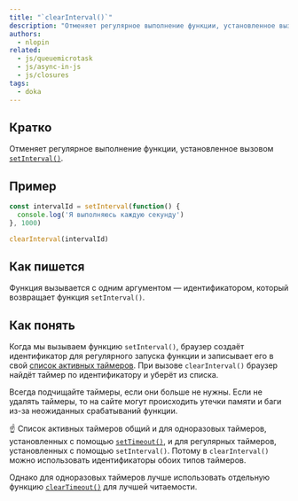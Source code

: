 ```yaml
---
title: "`clearInterval()`"
description: "Отменяет регулярное выполнение функции, установленное вызовом `setInterval()`."
authors:
  - nlopin
related:
  - js/queuemicrotask
  - js/async-in-js
  - js/closures
tags:
  - doka
---
```


## Кратко

Отменяет регулярное выполнение функции, установленное вызовом [`setInterval()`](/js/setinterval/).

## Пример

```js
const intervalId = setInterval(function() {
  console.log('Я выполняюсь каждую секунду')
}, 1000)

clearInterval(intervalId)
```

## Как пишется

Функция вызывается с одним аргументом — идентификатором, который возвращает функция `setInterval()`.

## Как понять

Когда мы вызываем функцию `setInterval()`, браузер создаёт идентификатор для регулярного запуска функции и записывает его в свой [список активных таймеров](https://html.spec.whatwg.org/multipage/timers-and-user-prompts.html#list-of-active-timers). При вызове `clearInterval()` браузер найдёт таймер по идентификатору и уберёт из списка.

Всегда подчищайте таймеры, если они больше не нужны. Если не удалять таймеры, то на сайте могут происходить утечки памяти и баги из-за неожиданных срабатываний функции.

☝️ Список активных таймеров общий и для одноразовых таймеров, установленных с помощью [`setTimeout()`](/js/settimeout/), и для регулярных таймеров, установленных с помощью `setInterval()`. Потому в `clearInterval()` можно использовать идентификаторы обоих типов таймеров.

Однако для одноразовых таймеров лучше использовать отдельную функцию [`clearTimeout()`](/js/cleartimeout/) для лучшей читаемости.
